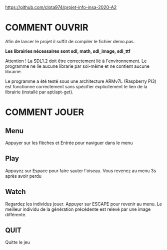 
https://github.com/clota974/projet-info-insa-2020-A2

# COMMENT OUVRIR
Afin de lancer le projet il suffit de compiler le fichier demo.pas.

**Les librairies nécessaires sont sdl, math, sdl_image, sdl_ttf**

Attention ! La SDL1.2 doit être correctement lié à l'environnement.
Le programme ne lie aucune librarie par soi-même et ne contient aucune librairie.

Le programme a été testé sous une architecture ARMv7L (Raspberry PI3) est fonctionne correctement sans spécifier explicitement le lien de la librairie (installé par apt/apt-get).

# COMMENT JOUER

## Menu
Appuyer sur les flèches et Entrée pour naviguer dans le menu

## Play
Appuyez sur Espace pour faire sauter l'oiseau. Vous revenez au menu 3s après avoir perdu

## Watch

Regardez les individus jouer. Appuyer sur ESCAPE pour revenir au menu.
Le meilleur individu de la génération précédente est relevé par une image différente.


## QUIT
Quitte le jeu

